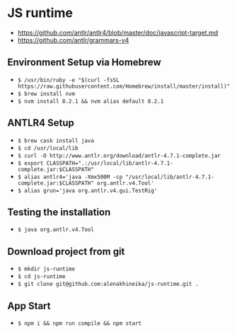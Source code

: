 # JS runtime

* https://github.com/antlr/antlr4/blob/master/doc/javascript-target.md
* https://github.com/antlr/grammars-v4

## Environment Setup via Homebrew

* `$ /usr/bin/ruby -e "$(curl -fsSL https://raw.githubusercontent.com/Homebrew/install/master/install)"`
* `$ brew install nvm`
* `$ nvm install 8.2.1 && nvm alias default 8.2.1`

## ANTLR4 Setup

* `$ brew cask install java`
* `$ cd /usr/local/lib`
* `$ curl -O http://www.antlr.org/download/antlr-4.7.1-complete.jar`
* `$ export CLASSPATH=".:/usr/local/lib/antlr-4.7.1-complete.jar:$CLASSPATH"`
* `$ alias antlr4='java -Xmx500M -cp "/usr/local/lib/antlr-4.7.1-complete.jar:$CLASSPATH" org.antlr.v4.Tool'`
* `$ alias grun='java org.antlr.v4.gui.TestRig'`

## Testing the installation

* `$ java org.antlr.v4.Tool`

## Download project from git

* `$ mkdir js-runtime`
* `$ cd js-runtime`
* `$ git clone git@github.com:alenakhineika/js-runtime.git .`

## App Start

* `$ npm i && npm run compile && npm start`
